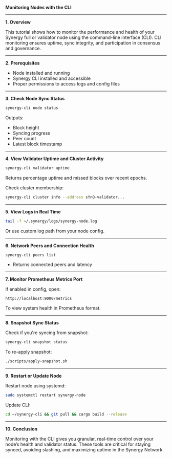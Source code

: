 **Monitoring Nodes with the CLI**

---

**1. Overview**

This tutorial shows how to monitor the performance and health of your Synergy full or validator node using the command-line interface (CLI). CLI monitoring ensures uptime, sync integrity, and participation in consensus and governance.

---

**2. Prerequisites**

* Node installed and running
* Synergy CLI installed and accessible
* Proper permissions to access logs and config files

---

**3. Check Node Sync Status**

```bash
synergy-cli node status
```

Outputs:

* Block height
* Syncing progress
* Peer count
* Latest block timestamp

---

**4. View Validator Uptime and Cluster Activity**

```bash
synergy-cli validator uptime
```

Returns percentage uptime and missed blocks over recent epochs.

Check cluster membership:

```bash
synergy-cli cluster info --address sYnQ-validator...
```

---

**5. View Logs in Real Time**

```bash
tail -f ~/.synergy/logs/synergy-node.log
```

Or use custom log path from your node config.

---

**6. Network Peers and Connection Health**

```bash
synergy-cli peers list
```

* Returns connected peers and latency

---

**7. Monitor Prometheus Metrics Port**

If enabled in config, open:

```
http://localhost:9000/metrics
```

To view system health in Prometheus format.

---

**8. Snapshot Sync Status**

Check if you're syncing from snapshot:

```bash
synergy-cli snapshot status
```

To re-apply snapshot:

```bash
./scripts/apply-snapshot.sh
```

---

**9. Restart or Update Node**

Restart node using systemd:

```bash
sudo systemctl restart synergy-node
```

Update CLI:

```bash
cd ~/synergy-cli && git pull && cargo build --release
```

---

**10. Conclusion**

Monitoring with the CLI gives you granular, real-time control over your node’s health and validator status. These tools are critical for staying synced, avoiding slashing, and maximizing uptime in the Synergy Network.
